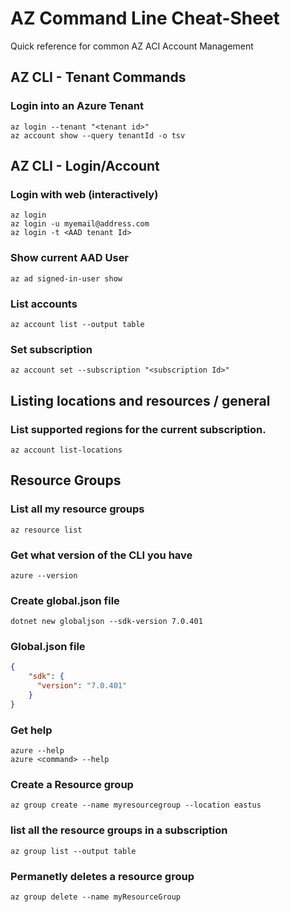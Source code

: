 # AZ Command Line Cheat-Sheet

Quick reference for common AZ ACI Account Management

## AZ CLI - Tenant Commands
### Login into an Azure Tenant
```
az login --tenant "<tenant id>"
az account show --query tenantId -o tsv

```

## AZ CLI - Login/Account

### Login with web (interactively)
```
az login
az login -u myemail@address.com
az login -t <AAD tenant Id>
```
### Show current AAD User
```
az ad signed-in-user show
```
### List accounts
```
az account list --output table
```

### Set subscription
```
az account set --subscription "<subscription Id>"
```
## Listing locations and resources / general

### List supported regions for the current subscription.
```
az account list-locations
```
## Resource Groups
### List all my resource groups
```
az resource list
```

### Get what version of the CLI you have
```
azure --version
```
### Create global.json file
```
dotnet new globaljson --sdk-version 7.0.401
```
### Global.json file
```json
{
    "sdk": {
      "version": "7.0.401"
    }
}
```

### Get help
```
azure --help 
azure <command> --help
```
### Create a Resource group
```
az group create --name myresourcegroup --location eastus
```

### list all the resource groups in a subscription
```
az group list --output table
```
### Permanetly deletes a resource group
```
az group delete --name myResourceGroup
```
